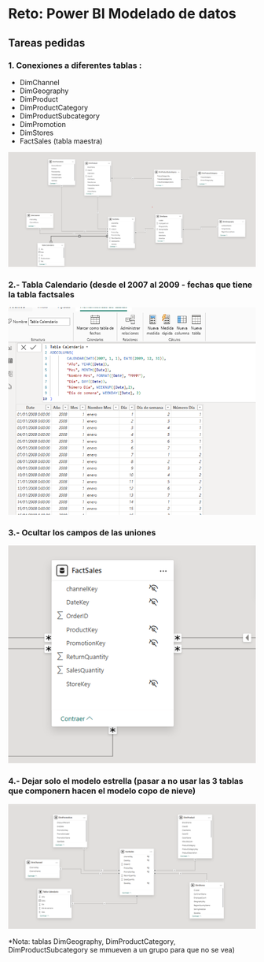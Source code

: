 # Reto: Power BI Modelado de datos
## Tareas pedidas
### 1. Conexiones a diferentes tablas :
- DimChannel
- DimGeography
- DimProduct
- DimProductCategory
- DimProductSubcategory
- DimPromotion
- DimStores
- FactSales (tabla maestra)


![Gráfico de de_modelado_de_datos](https://github.com/jczespinoza197y/PBI_Mod_dato/blob/main/Punto1_modelo_copo_nieve.png "Este es un gráfico de ventasModelo")

### 2.- Tabla Calendario (desde el 2007 al 2009 - fechas que tiene la tabla factsales

![Gráfico de Tabla Calendario](https://github.com/jczespinoza197y/PBI_Mod_dato/blob/main/Punto2_Tabla_calendario.png "Este es un gráfico de ventas")

### 3.- Ocultar los campos de las uniones

![Gráfico de Campos ocultos de las uniones](https://github.com/jczespinoza197y/PBI_Mod_dato/blob/main/Punto3_ocultar_campos_uniones.png "Este es un gráfico para mostrar los campos ocultos")

### 4.- Dejar solo el modelo estrella (pasar a no usar las 3 tablas que componern hacen el modelo copo de nieve)

![Gráfico de Modelo Estrella](https://github.com/jczespinoza197y/PBI_Mod_dato/blob/main/Punto4_modelo_estrella.png "Este es un gráfico de modelo estrella")

*Nota: tablas DimGeography, DimProductCategory, DimProductSubcategory se mmueven a un grupo para que no se vea)
